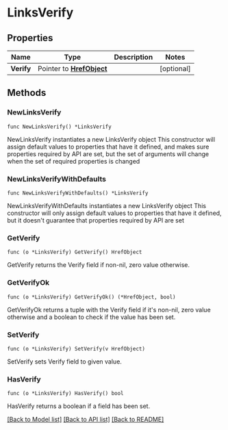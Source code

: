 # LinksVerify

## Properties

Name | Type | Description | Notes
------------ | ------------- | ------------- | -------------
**Verify** | Pointer to [**HrefObject**](HrefObject.md) |  | [optional] 

## Methods

### NewLinksVerify

`func NewLinksVerify() *LinksVerify`

NewLinksVerify instantiates a new LinksVerify object
This constructor will assign default values to properties that have it defined,
and makes sure properties required by API are set, but the set of arguments
will change when the set of required properties is changed

### NewLinksVerifyWithDefaults

`func NewLinksVerifyWithDefaults() *LinksVerify`

NewLinksVerifyWithDefaults instantiates a new LinksVerify object
This constructor will only assign default values to properties that have it defined,
but it doesn't guarantee that properties required by API are set

### GetVerify

`func (o *LinksVerify) GetVerify() HrefObject`

GetVerify returns the Verify field if non-nil, zero value otherwise.

### GetVerifyOk

`func (o *LinksVerify) GetVerifyOk() (*HrefObject, bool)`

GetVerifyOk returns a tuple with the Verify field if it's non-nil, zero value otherwise
and a boolean to check if the value has been set.

### SetVerify

`func (o *LinksVerify) SetVerify(v HrefObject)`

SetVerify sets Verify field to given value.

### HasVerify

`func (o *LinksVerify) HasVerify() bool`

HasVerify returns a boolean if a field has been set.


[[Back to Model list]](../README.md#documentation-for-models) [[Back to API list]](../README.md#documentation-for-api-endpoints) [[Back to README]](../README.md)


